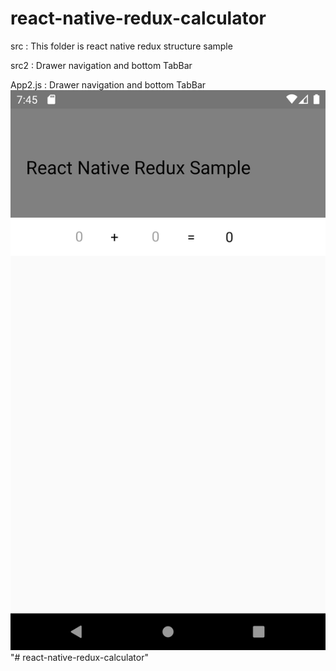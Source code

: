 # react-native-redux-calculator
src : This folder is react native redux structure sample

src2 : Drawer navigation and bottom TabBar

App2.js : Drawer navigation and bottom TabBar
![](redux_structure.png)
"# react-native-redux-calculator" 
